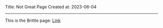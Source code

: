 Title: Not Great Page
Created at: 2023-06-04

---

This is the Brittle page: [Link](./20230606-Brittle.md)
